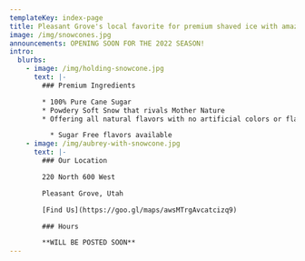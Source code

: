 ```yaml
---
templateKey: index-page
title: Pleasant Grove's local favorite for premium shaved ice with amazing flavors.
image: /img/snowcones.jpg
announcements: OPENING SOON FOR THE 2022 SEASON!
intro:
  blurbs:
    - image: /img/holding-snowcone.jpg
      text: |-
        ### Premium Ingredients

        * 100% Pure Cane Sugar
        * Powdery Soft Snow that rivals Mother Nature
        * Offering all natural flavors with no artificial colors or flavors

          * Sugar Free flavors available
    - image: /img/aubrey-with-snowcone.jpg
      text: |-
        ### Our Location

        220 North 600 West

        Pleasant Grove, Utah

        [Find Us](https://goo.gl/maps/awsMTrgAvcatcizq9)

        ### Hours

        **WILL BE POSTED SOON**
---
```

